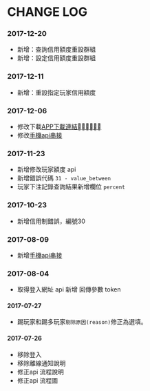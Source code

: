 # CHANGE LOG

### 2017-12-20
- 新增：查詢信用額度重設群組
- 新增：設定信用額度重設群組

### 2017-12-11
- 新增：重設指定玩家信用額度

### 2017-12-06
- 修改下載[APP下載連結](./api.md#app下載連結)
- 修改[手機api串接](./api.md#手機api串接)

### 2017-11-23
- 新增修改玩家額度 api
- 新增錯誤代碼 `31 - value_between`
- 玩家下注記錄查詢結果新增欄位 `percent` 

### 2017-10-23
- 新增信用制錯誤，編號30

### 2017-08-09
- 新增[手機api串接](./api.md#手機api串接)

### 2017-08-04
- 取得登入網址 api 新增 回傳參數 token

#### 2017-07-27
- 踢玩家和踢多玩家`剔除原因(reason)`修正為選填。

#### 2017-07-26
- 移除登入
- 移除離線通知說明
- 修正api 流程說明
- 修正api 流程圖

